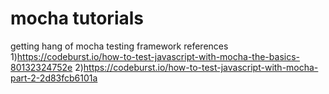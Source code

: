 # mocha tutorials
getting hang of mocha testing framework
references
1)https://codeburst.io/how-to-test-javascript-with-mocha-the-basics-80132324752e
2)https://codeburst.io/how-to-test-javascript-with-mocha-part-2-2d83fcb6101a
